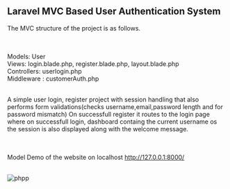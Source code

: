 

##  Laravel MVC Based User Authentication System
The MVC structure of the project is as follows.
<br><br><br>

Models: User<br>
Views: login.blade.php, register.blade.php, layout.blade.php<br>
Controllers: userlogin.php<br>
Middleware : customerAuth.php<br>

<br> A simple user login, register project with session handling that also performs form validations(checks username,email,password length and for password mismatch)
On successfull register it routes to the login page where on successfull login, dashboard containg the current username os the session is also displayed along with the welcome message.

<br><br>Model Demo of the website on localhost http://127.0.0.1:8000/ <br><br>

![phpp](https://user-images.githubusercontent.com/65455645/122232064-96037980-ced8-11eb-9eb8-38f016deaaf5.gif)






